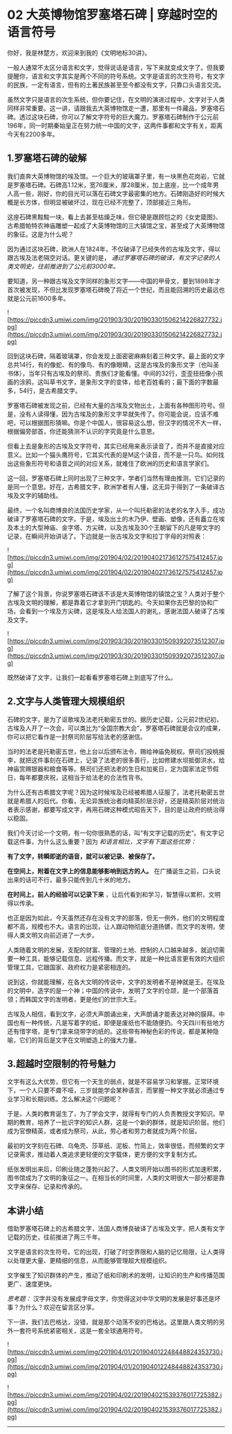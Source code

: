 # 02 大英博物馆罗塞塔石碑 | 穿越时空的语言符号

你好，我是林楚方，欢迎来到我的《文明地标30讲》。

一般人通常不太区分语言和文字，觉得说话是语言，写下来就变成文字了。但我要提醒你，语言和文字其实是两个不同的符号系统。文字是语言的次生符号，有文字的民族，一定有语言，但有的土著民族甚至至今都没有文字，只靠口头语言交流。

虽然文字只是语言的次生系统，但你要记住，在文明的演进过程中，文字对于人类同样非常重要。这一讲，请跟我去大英博物馆走一遭，那里有一件藏品，罗塞塔石碑。透过这块石碑，你可以了解文字符号的巨大魔力。罗塞塔石碑制作于公元前196年，同一时期秦始皇正在努力统一中国的文字，这两件事都和文字有关，距离今天有2200多年。

## 1.罗塞塔石碑的破解

我们直奔大英博物馆的埃及馆。一个巨大的玻璃罩子里，有一块黑色花岗岩，它就是罗塞塔石碑。石碑高1.12米，宽76厘米，厚28厘米，加上底座，比一个成年男人高一些，刚好，你的目光可以落在石碑文字最密集的地方。石碑刚造好的时候大概是长方体，但明显被破坏过，现在已经不完整了，顶部接近三角形。

这座石碑黑黢黢一块，看上去甚至枯燥乏味，但它硬是跟顾恺之的《女史箴图》、古希腊帕特农神庙雕塑一起成了大英博物馆的三大镇馆之宝，甚至成了大英博物馆的象征。这是为什么呢？

因为通过这块石碑，欧洲人在1824年，不仅破译了已经失传的古埃及文字，得以跟古埃及法老隔空对话。更关键的是， *通过罗塞塔石碑的破译，有文字记录的人类文明史，往前推进到了公元前3000年。*

要知道，另一种跟古埃及文字同样的象形文字——中国的甲骨文，要到1898年才首次被发现，不但比发现罗塞塔石碑晚了将近一个世纪，而且能回溯的历史最远也就是公元前1600多年。

![https://piccdn3.umiwi.com/img/201903/30/201903301506214226827732.jpg](https://piccdn3.umiwi.com/img/201903/30/201903301506214226827732.jpg)

回到这块石碑，隔着玻璃罩，你会发现上面密密麻麻刻着三种文字。最上面的文字总共14行，有的像蛇、有的像鸟、有的像眼睛，这是古埃及的象形文字（也叫圣书体），当年只有古埃及的祭司、贵族们才能看懂。中间的32行，歪歪扭扭像小孩画的涂鸦，这叫草书文字，是象形文字的变体，给老百姓看的；最下面的字数最多，54行，是古希腊文字。

罗塞塔石碑被发现之前，已经有大量的古埃及文物出土，上面有各种图形符号。但是，没有人读得懂，因为古埃及的象形文字早就失传了。你可能会说，应该不难吧，可以根据图形猜嘛。你是个中国人，很容易这么想，但汉字的情况不大一样，根据偏旁部首，你还能猜测不认识的字究竟是什么意思。

但看上去是象形的古埃及文字符号，其实已经用来表示读音了，而并不是直接对应意义。比如一个猫头鹰符号，它其实代表的是M这个读音，而不是一只鸟。如何找出这些象形符号和语音之间的对应关系，就难住了欧洲的历史和语言学家们。

这一回，罗塞塔石碑上同时出现了三种文字，学者们当然有理由推测，它们记录的是同一个意思。好在，古希腊文字，欧洲学者有人懂，这无异于得到了一条破译古埃及文字的辅助线。

最终，一个名叫商博良的法国历史学家，从一个叫托勒密的法老的名字入手，成功破译了罗塞塔石碑的文字。于是，埃及出土的木乃伊、壁画、塑像，还有矗立在埃及本土的大型神庙、金字塔、方尖碑，以及古埃及30个王朝留下的凡是带文字的记录，在瞬间开始讲话了。下边就是一张古埃及文字和拉丁字母的对照表： 

![https://piccdn3.umiwi.com/img/201904/02/201904021736127575412457.jpg](https://piccdn3.umiwi.com/img/201904/02/201904021736127575412457.jpg)

了解了这个背景，你说罗塞塔石碑该不该是大英博物馆的镇馆之宝？人类对于整个古埃及文明的理解，都是靠着它才拿到开门钥匙的。今天如果你去巴黎的协和广场，会看到一个埃及方尖碑，这是埃及人给法国人的谢礼，感谢法国人破译了古埃及文字。

![https://piccdn3.umiwi.com/img/201903/30/201903301509392073512307.jpg](https://piccdn3.umiwi.com/img/201903/30/201903301509392073512307.jpg)

既然破译了文字，让我们一起看看罗塞塔石碑上到底写了什么。

## 2.文字与人类管理大规模组织

石碑的文字，是为了讴歌埃及法老托勒密五世的。据历史记载，公元前2世纪初，古埃及人开了一次会，可以类比为“全国宗教大会”，罗塞塔石碑就是会议的成果，你可以把它看作是一封祭司阶层写给法老的感谢信。

当时的法老是托勒密五世，他上台以后颁布法令，赐给神庙免税权。祭司们投桃报李，就把这件事刻在石碑上，记录了法老的很多善行，比如修建水坝抵御洪水，给神庙赏赐银器和粮食等等。祭司们还把法老的生日和加冕日，定为国家法定节假日，每年都要庆祝，这相当于给法老的合法性背书。

为什么还有古希腊文字呢？因为这时候埃及已经被希腊人征服了，法老托勒密五世就是希腊人的后代。你看，无论异族统治者向精英阶层示好，还是精英阶层对统治者表示感谢，都要写成文字，再用石碑这种模式昭告天下，目的是让政府的统治得以稳固。

我们今天讨论一个文明，有一句你很熟悉的话，叫“有文字记载的历史”。有文字记载这件事，为什么这么重要？因为 *和语言相比，文字有下面这些优势：*

 **有了文字，转瞬即逝的语音，就可以被记录、被保存了。**

 **在空间上，附着在文字上的信息能够影响到远方的人。** 在广播诞生之前，口头说出来的话可不行，最多只能传到几十米的地方。

 **在时间上，前人的经验可以记录下来** ，让后代看到和学习，智慧得以累积，文明得以传承。

也正是因为如此，今天虽然还存在没有文字的部落，但无一例外，他们的文明程度都不高，规模也不大。语言的出现，让人跟动物彻底分道扬镳，而文字的发明，使得人类文明又向前迈进了一大步。

人类随着文明的发展，支配的财富、管理的土地、控制的人口越来越多，就迫切需要一种工具，能够记载信息、远程传播。而文字，就是一种比语言更有效的大组织管理工具，它跟国家、政府权力是紧密相连的。

说到这，你就能理解，在各大文明的传说中，文字的发明者不是神就是王。在埃及的文明中，造字的是一个神；中国的传说中，发明了文字的仓颉，是一个部落首领；而韩国文字的发明者，更是他们的世宗大王。

古埃及人相信，看到文字，必须大声朗诵出来，大声朗诵才能表达对神的膜拜。中国也有一种传统，凡是写着字的纸，即便是废纸也不能随便扔。今天四川有些地方还有惜字塔，是专门拿来烧带字的纸的。这些带有神秘色彩的传说，都是某种隐喻，它们的背后是文字在文明塑造上的强大力量。

## 3.超越时空限制的符号魅力

文字有这么大优势，但它有一个天生的弱点，就是不容易学习和掌握。正常环境下，一个人只要不聋不哑，三岁就能学会某种语言，而掌握一种文字就必须通过专业学习和长期训练。怎么解决这个问题呢？

于是，人类的教育诞生了，为了学会文字，就得有专门的人负责教授文字知识。早期的教育，培养了一批识字的知识人群，这是一个新的群体，就是知识阶层。他们成为官僚精英，或者成为祭司，从此，劳心者和劳力者就成为两个阶层。

最初的文字刻在石碑、乌龟壳、莎草纸、泥板、竹简上，效率很低，而频繁的文字记录需求，推动着人类追求更轻便的文字载体，更方便的文字复制方式。

纸张发明出来后，印刷业随之蓬勃兴起了。人类文明开始以图书的形式加速积累，图书馆成为了文明的象征之一。在相当长的时间里，人类的文明很大一部分都是靠文字来保存、记录和传承的。

## 本讲小结

借助罗塞塔石碑上的古希腊文字，法国人商博良破译了古埃及文字，把人类有文字记载的历史，往前推进了两三千年。

文字是语言的次生符号。它的出现，打破了时空界限和人脑的记忆局限，让人类得以处理更大量、更精细的信息，从而能够管理超大规模组织。

文字催生了知识群体的产生，推动了纸和印刷术的发明，让知识的生产和传播范围更广、速度更快。

 *思考题：* 汉字并没有发展成字母文字，你觉得这对中华文明的发展是好事还是坏事？为什么？欢迎在留言区分享。

下一讲，我们去巴格达，没错，就是那个动荡不安的巴格达。这里跟人类文明的另外一套符号系统紧密相关，这是一套全球通用符号。

![https://piccdn3.umiwi.com/img/201904/01/201904012248448824353730.jpg](https://piccdn3.umiwi.com/img/201904/01/201904012248448824353730.jpg)

![https://piccdn3.umiwi.com/img/201904/02/201904021539376017725382.jpg](https://piccdn3.umiwi.com/img/201904/02/201904021539376017725382.jpg)

---
